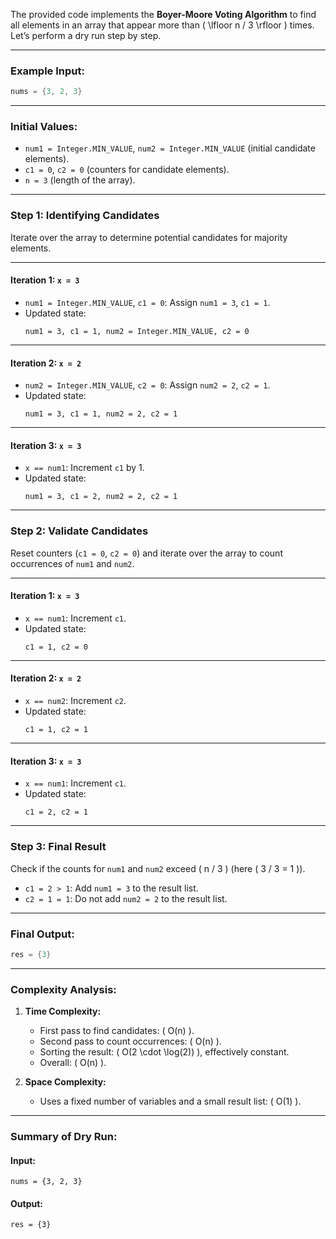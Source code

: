The provided code implements the **Boyer-Moore Voting Algorithm** to find all elements in an array that appear more than \( \lfloor n / 3 \rfloor \) times. Let’s perform a dry run step by step.

---

### Example Input:
```java
nums = {3, 2, 3}
```

---

### Initial Values:
- `num1 = Integer.MIN_VALUE`, `num2 = Integer.MIN_VALUE` (initial candidate elements).
- `c1 = 0`, `c2 = 0` (counters for candidate elements).
- `n = 3` (length of the array).

---

### **Step 1: Identifying Candidates**

Iterate over the array to determine potential candidates for majority elements.

---

#### **Iteration 1: `x = 3`**
- `num1 = Integer.MIN_VALUE`, `c1 = 0`: Assign `num1 = 3`, `c1 = 1`.
- Updated state:  
  ```plaintext
  num1 = 3, c1 = 1, num2 = Integer.MIN_VALUE, c2 = 0
  ```

---

#### **Iteration 2: `x = 2`**
- `num2 = Integer.MIN_VALUE`, `c2 = 0`: Assign `num2 = 2`, `c2 = 1`.
- Updated state:  
  ```plaintext
  num1 = 3, c1 = 1, num2 = 2, c2 = 1
  ```

---

#### **Iteration 3: `x = 3`**
- `x == num1`: Increment `c1` by 1.  
- Updated state:  
  ```plaintext
  num1 = 3, c1 = 2, num2 = 2, c2 = 1
  ```

---

### **Step 2: Validate Candidates**

Reset counters (`c1 = 0`, `c2 = 0`) and iterate over the array to count occurrences of `num1` and `num2`.

---

#### **Iteration 1: `x = 3`**
- `x == num1`: Increment `c1`.  
- Updated state:  
  ```plaintext
  c1 = 1, c2 = 0
  ```

---

#### **Iteration 2: `x = 2`**
- `x == num2`: Increment `c2`.  
- Updated state:  
  ```plaintext
  c1 = 1, c2 = 1
  ```

---

#### **Iteration 3: `x = 3`**
- `x == num1`: Increment `c1`.  
- Updated state:  
  ```plaintext
  c1 = 2, c2 = 1
  ```

---

### **Step 3: Final Result**

Check if the counts for `num1` and `num2` exceed \( n / 3 \) (here \( 3 / 3 = 1 \)).

- `c1 = 2 > 1`: Add `num1 = 3` to the result list.
- `c2 = 1 = 1`: Do not add `num2 = 2` to the result list.

---

### Final Output:
```java
res = {3}
```

---

### Complexity Analysis:

1. **Time Complexity:**
   - First pass to find candidates: \( O(n) \).
   - Second pass to count occurrences: \( O(n) \).
   - Sorting the result: \( O(2 \cdot \log(2)) \), effectively constant.
   - Overall: \( O(n) \).

2. **Space Complexity:**
   - Uses a fixed number of variables and a small result list: \( O(1) \).

---

### Summary of Dry Run:

#### Input:
```plaintext
nums = {3, 2, 3}
```

#### Output:
```plaintext
res = {3}
```